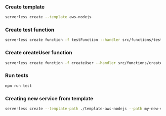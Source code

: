 ### Create template

```sh
serverless create --template aws-nodejs
```

### Create test function

```sh
serverless create function -f testFunction --handler src/functions/testFunction.testFunction --path src/tests/
```

### Create createUser function

```sh
serverless create function -f createUser --handler src/functions/createUser.createUser --path src/tests/
```

### Run tests

```sh
npm run test
```

### Creating new service from template

```sh
serverless create --template-path ./template-aws-nodejs --path my-new-service
```
